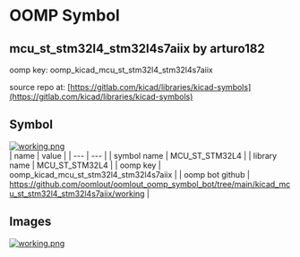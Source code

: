 # OOMP Symbol  
## mcu_st_stm32l4_stm32l4s7aiix  by arturo182  
  
oomp key: oomp_kicad_mcu_st_stm32l4_stm32l4s7aiix  
  
source repo at: [https://gitlab.com/kicad/libraries/kicad-symbols](https://gitlab.com/kicad/libraries/kicad-symbols)  
## Symbol  
  
[![working.png](working_600.png)](working.png)  
| name | value | 
| --- | --- | 
| symbol name | MCU_ST_STM32L4 | 
| library name | MCU_ST_STM32L4 | 
| oomp key | oomp_kicad_mcu_st_stm32l4_stm32l4s7aiix | 
| oomp bot github | https://github.com/oomlout/oomlout_oomp_symbol_bot/tree/main/kicad_mcu_st_stm32l4_stm32l4s7aiix/working | 
## Images  
  
[![working.png](working_140.png)](working.png)  

